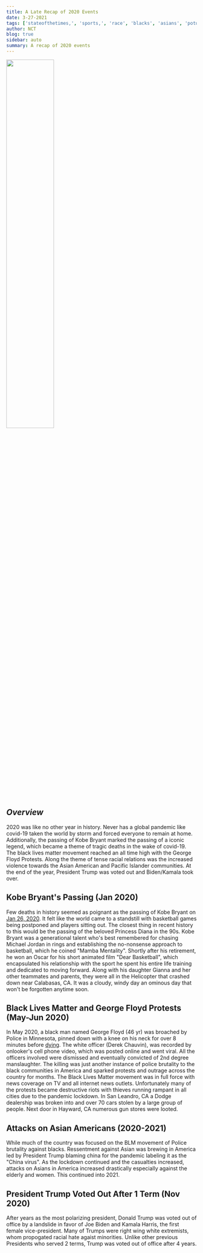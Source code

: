 ```yaml
---
title: A Late Recap of 2020 Events
date: 3-27-2021
tags: ['stateofthetimes,', 'sports,', 'race', 'blacks', 'asians', 'potus']
author: NCT
blog: true
sidebar: auto
summary: A recap of 2020 events
---
```

<TagLinks />
<img src="https://upload.wikimedia.org/wikipedia/commons/5/56/Kobe_Bryant_2014.jpg" width=50% justify:center>

## *Overview*
2020 was like no other year in history. Never has a global pandemic like covid-19 taken the world by storm and forced everyone to remain at home. Additionally, the passing of Kobe Bryant marked the passing of a iconic legend, which became a theme of tragic deaths in the wake of covid-19. The black lives matter movement reached an all time high with the George Floyd Protests. Along the theme of tense racial relations was the increased violence towards the Asian American and Pacific Islander communities. At the end of the year, President Trump was voted out and Biden/Kamala took over.

## Kobe Bryant's Passing (Jan 2020)
Few deaths in history seemed as poignant as the passing of Kobe Bryant on <a href="https://en.wikipedia.org/wiki/Kobe_Bryant#Death">Jan 26, 2020</a>. It felt like the world came to a standstill with basketball games being postponed and players sitting out. The closest thing in recent history to this would be the passing of the beloved Princess Diana in the 90s. Kobe Bryant was a generational talent who's best remembered for chasing Michael Jordan in rings and establishing the no-nonsense approach to basketball, which he coined "Mamba Mentality". Shortly after his retirement, he won an Oscar for his short animated film "Dear Basketball", which encapsulated his relationship with the sport he spent his entire life training and dedicated to moving forward. Along with his daughter Gianna and her other teammates and parents, they were all in the Helicopter that crashed down near Calabasas, CA.  It was a cloudy, windy day an ominous day that won't be forgotten anytime soon.

## Black Lives Matter and George Floyd Protests (May-Jun 2020)
In May 2020, a black man named George Floyd (46 yr) was broached by Police in Minnesota, pinned down with a knee on his neck for over 8 minutes before <a href="https://en.wikipedia.org/wiki/Killing_of_George_Floyd">dying</a>. The white officer (Derek Chauvin), was recorded by onlooker's cell phone video, which was posted online and went viral. All the officers involved were dismissed and eventually convicted of 2nd degree manslaughter. The killing was just another instance of police brutality to the black communities in America and sparked protests and outrage across the country for months. The Black Lives Matter movement was in full force with news coverage on TV and all internet news outlets. Unfortunately many of the protests became destructive riots with thieves running rampant in all cities due to the pandemic lockdown. In San Leandro, CA a Dodge dealership was broken into and over 70 cars stolen by a large group of people. Next door in Hayward, CA numerous gun stores were looted. 

## Attacks on Asian Americans (2020-2021)
While much of the country was focused on the BLM movement of Police brutality against blacks. Ressentment against Asian was brewing in America led by President Trump blaming china for the pandemic labeling it as the "China virus". As the lockdown continued and the casualties increased, attacks on Asians in America increased drastically especially against the elderly and women. This continued into 2021.

## President Trump Voted Out After 1 Term (Nov 2020)
After years as the most polarizing president, Donald Trump was voted out of office by a landslide in favor of Joe Biden and Kamala Harris, the first female vice-president. Many of Trumps were right wing white extremists, whom propogated racial hate agaist minorities. Unlike other previous Presidents who served 2 terms, Trump was voted out of office after 4 years.


